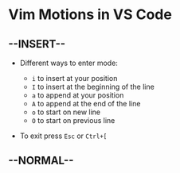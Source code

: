 # Vim Motions in VS Code

--INSERT--
-

- Different ways to enter mode:
  - `i` to insert at your position
  - `I` to insert at the beginning of the line
  - `a` to append at your position
  - `A` to append at the end of the line
  - `o` to start on new line
  - `O` to start on previous line 


- To exit press `Esc` or `Ctrl+[`

--NORMAL--
-
